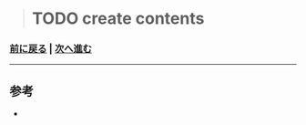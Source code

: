 > # TODO create contents

### [前に戻る](./01-01_create-webapp-bot.md) | [次へ進む](./01-03_edit-program.md)

---

## 参考

-
    